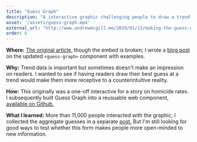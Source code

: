 ```yaml
---
title: "Guess Graph"
description: "A interactive graphic challenging people to draw a trendline."
asset: '/assets/guess-graph.mp4'
external_url: "http://www.andrewmcgill.me/2019/01/13/making-the-guess-graph-module.html"
order: 6
---
```

**Where:** [The original article,](https://www.theatlantic.com/politics/archive/2016/07/is-violence-in-america-going-up-or-down/491384/) though the embed is broken; I wrote a [blog post](http://www.andrewmcgill.me/2019/01/13/making-the-guess-graph-module.html) on the updated `<guess-graph>` component with examples.

**Why:** Trend data is important but sometimes doesn't make an impression on readers. I wanted to see if having readers draw their best guess at a trend would make them more receptive to a counterintuitive reality.

**How:** This originally was a one-off interactive for a story on homicide rates. I subsequently built Guess Graph into a reusuable web component, [available on Github.](https://github.com/arm5077/guess-graph)

**What I learned:** More than 11,000 people interacted with the graphic; I collected the aggregate guesses in a separate [post.](https://www.theatlantic.com/notes/2016/07/we-asked-people-to-draw-the-murder-rate-heres-what-they-guessed/492527/) But I'm still looking for good ways to test whether this form makes people more open-minded to new information. 